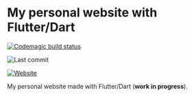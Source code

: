 # My personal website with Flutter/Dart

[![Codemagic build status](https://api.codemagic.io/apps/605d1f71e4784472c8d125bc/605d1f71e4784472c8d125bb/status_badge.svg)](https://codemagic.io/apps/605d1f71e4784472c8d125bc/605d1f71e4784472c8d125bb/latest_build)

![Last commit](https://img.shields.io/github/last-commit/esentis/personal-website-flutter?style=for-the-badge)

[![Website](https://img.shields.io/website?down_color=red&down_message=offline&up_color=green&up_message=online&url=https://esentis.dev)](https://esentis.dev)

My personal website made with Flutter/Dart (**work in progress**).
